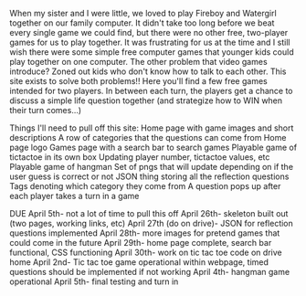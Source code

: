When my sister and I were little, we loved to play Fireboy and Watergirl together on our family computer.
It didn't take too long before we beat every single game we could find, but there were no other free, two-player games
for us to play together. It was frustrating for us at the time and I still wish there were some simple free
computer games that younger kids could play together on one computer.
The other problem that video games introduce? Zoned out kids who don't know how to talk to each other.
This site exists to solve both problems!!
Here you'll find a few free games intended for two players. In between each turn, the players get a chance to discuss
a simple life question together (and strategize how to WIN when their turn comes...)



Things I'll need to pull off this site:
Home page with game images and short descriptions
    A row of categories that the questions can come from
    Home page logo
Games page with a search bar to search games
    Playable game of tictactoe in its own box
        Updating player number, tictactoe values, etc
    Playable game of hangman
        Set of pngs that will update depending on if the user guess is correct or not
JSON thing storing all the reflection questions
    Tags denoting which category they come from
    A question pops up after each player takes a turn in a game


DUE April 5th- not a lot of time to pull this off
    April 26th- skeleton built out (two pages, working links, etc)
    April 27th (do on drive)- JSON for reflection questions implemented
    April 28th- more images for pretend games that could come in the future
    April 29th- home page complete, search bar functional, CSS functioning
    April 30th- work on tic tac toe code on drive home
    April 2nd- Tic tac toe game operational within webpage, timed questions should be implemented if not working
    April 4th- hangman game operational
    April 5th- final testing and turn in
